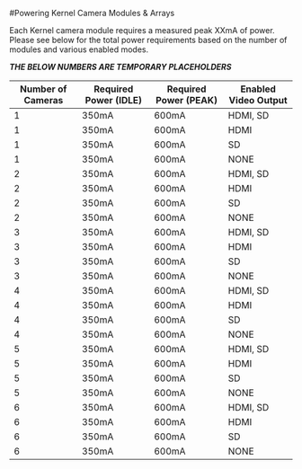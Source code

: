 #Powering Kernel Camera Modules & Arrays

Each Kernel camera module requires a measured peak XXmA of power. Please see below for the total power requirements based on the number of modules and various enabled modes.

**_THE BELOW NUMBERS ARE TEMPORARY PLACEHOLDERS_**

| Number of Cameras | Required Power (IDLE) | Required Power (PEAK) | Enabled Video Output |
|-------------------|-------------------------|---------------------|----------------------|
| 1                 | 350mA                   | 600mA               |  HDMI, SD            |
| 1                 | 350mA                   | 600mA               |  HDMI                |
| 1                 | 350mA                   | 600mA               |  SD                  |
| 1                 | 350mA                   | 600mA               |  NONE                |
| 2                 | 350mA                   | 600mA               |  HDMI, SD            |
| 2                 | 350mA                   | 600mA               |  HDMI                |
| 2                 | 350mA                   | 600mA               |  SD                  |
| 2                 | 350mA                   | 600mA               |  NONE                |
| 3                 | 350mA                   | 600mA               |  HDMI, SD            |
| 3                 | 350mA                   | 600mA               |  HDMI                |
| 3                 | 350mA                   | 600mA               |  SD                  |
| 3                 | 350mA                   | 600mA               |  NONE                |
| 4                 | 350mA                   | 600mA               |  HDMI, SD            |
| 4                 | 350mA                   | 600mA               |  HDMI                |
| 4                 | 350mA                   | 600mA               |  SD                  |
| 4                 | 350mA                   | 600mA               |  NONE                |
| 5                 | 350mA                   | 600mA               |  HDMI, SD            |
| 5                 | 350mA                   | 600mA               |  HDMI                |
| 5                 | 350mA                   | 600mA               |  SD                  |
| 5                 | 350mA                   | 600mA               |  NONE                |
| 6                 | 350mA                   | 600mA               |  HDMI, SD            |
| 6                 | 350mA                   | 600mA               |  HDMI                |
| 6                 | 350mA                   | 600mA               |  SD                  |
| 6                 | 350mA                   | 600mA               |  NONE                |






